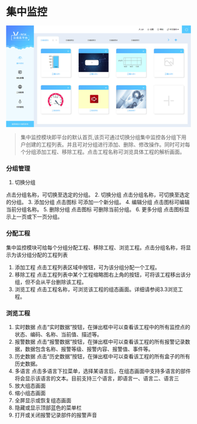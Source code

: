 # 集中监控
![avatar](https://github.com/54meng/wy_book/blob/master/img/monitor.png)
> 集中监控模块即平台的默认首页,该页可通过切换分组集中监控各分组下用户创建的工程列表。并且可对分组进行添加、删除、修改操作。同时可对每个分组添加工程、移除工程。点击工程名称可浏览具体工程的解析画面。


### 分组管理
1. 切换分组

点击分组名称，可切换至选定的分组。
2. 切换分组
点击分组名称，可切换至选定的分组。
3. 添加分组
点击图标  可添加一个新分组。
4. 编辑分组
点击图标可编辑当前分组名称。
5. 删除分组
点击图标 可删除当前分组。
6. 更多分组
点击图标显示上一页或下一页分组。


### 分配工程
集中监控模块可给每个分组分配工程、移除工程、浏览工程。点击分组名称，将显示为该分组分配的工程列表
1. 添加工程
点击工程列表区域中按钮，可为该分组分配一个工程。
2. 移除工程
点击工程列表中某个工程缩略图右上角的按钮，可将该工程移出该分组，但不会从平台删除该工程。
3. 浏览工程
点击工程名称，可浏览该工程的组态画面。详细请参阅3.3浏览工程。

### 浏览工程


1. 实时数据
点击“实时数据”按钮，在弹出框中可以查看该工程中的所有监控点的状态、编码、名称、当前值、描述等。 
2. 报警数据
点击“报警数据”按钮，在弹出框中可以查看该工程的所有报警记录数据，数据包含名称、报警等级、报警内容、报警值、事件等。
3. 历史数据
点击“历史数据”按钮，在弹出框中可以查看该工程的所有盒子的所有历史数据。
4. 多语言
点击多语言下拉菜单，选择某语言后，在组态画面中支持多语言的部件将会显示该语言的文本。目前支持三个语言，即语言一、语言二、语言三
5. 放大组态画面
6. 缩小组态画面
7. 全屏显示或恢复组态画面
8. 隐藏或显示顶部蓝色的菜单栏
9. 打开或关闭报警记录部件的报警声音
